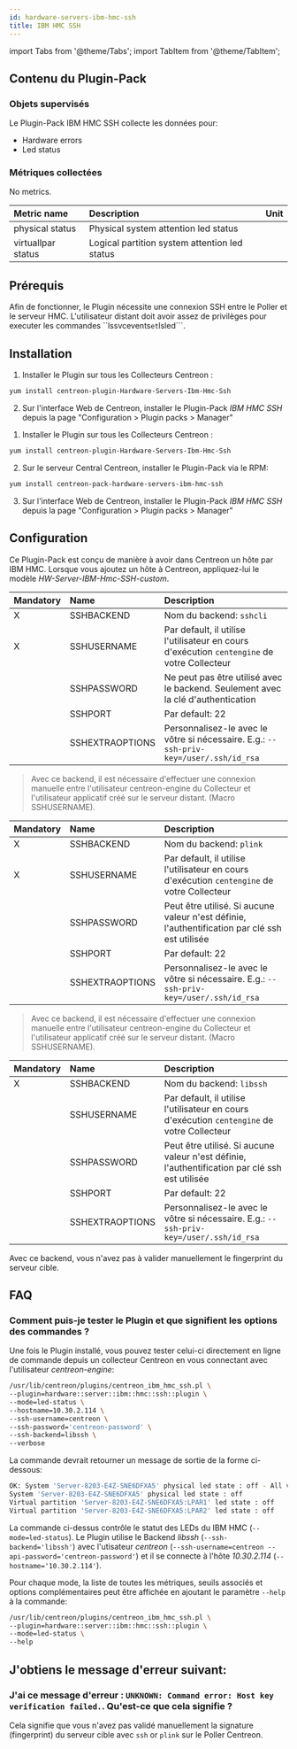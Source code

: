 ```yaml
---
id: hardware-servers-ibm-hmc-ssh
title: IBM HMC SSH
---
```

import Tabs from '@theme/Tabs';
import TabItem from '@theme/TabItem';



## Contenu du Plugin-Pack

### Objets supervisés

Le Plugin-Pack IBM HMC SSH collecte les données pour:
* Hardware errors
* Led status

### Métriques collectées

<Tabs groupId="operating-systems">
<TabItem value="Hardwareerrors" label="Hardwareerrors">

No metrics.

</TabItem>
<TabItem value="Ledstatus" label="Ledstatus">

| Metric name        | Description                                   | Unit |
| :----------------- | :-------------------------------------------- | :--- |
| physical status    | Physical system attention led status          |      |
| virtuallpar status | Logical partition system attention led status |      |

</TabItem>
</Tabs>

## Prérequis

Afin de fonctionner, le Plugin nécessite une connexion SSH entre le Poller et le serveur HMC. L'utilisateur distant
doit avoir assez de privilèges pour executer les commandes ``lssvcevents``` et ```lsled```.

## Installation

<Tabs groupId="operating-systems">
<TabItem value="online" label="Online License">

1. Installer le Plugin sur tous les Collecteurs Centreon :

```bash
yum install centreon-plugin-Hardware-Servers-Ibm-Hmc-Ssh
```

2. Sur l'interface Web de Centreon, installer le Plugin-Pack *IBM HMC SSH* depuis la page "Configuration > Plugin packs > Manager"

</TabItem>
<TabItem value="offline" label="Offline License">

1. Installer le Plugin sur tous les Collecteurs Centreon :

```bash
yum install centreon-plugin-Hardware-Servers-Ibm-Hmc-Ssh
```

2. Sur le serveur Central Centreon, installer le Plugin-Pack via le RPM:

```bash
yum install centreon-pack-hardware-servers-ibm-hmc-ssh
```

3. Sur l'interface Web de Centreon, installer le Plugin-Pack *IBM HMC SSH* depuis la page "Configuration > Plugin packs > Manager"

</TabItem>
</Tabs>

## Configuration

Ce Plugin-Pack est conçu de manière à avoir dans Centreon un hôte par IBM HMC.
Lorsque vous ajoutez un hôte à Centreon, appliquez-lui le modèle *HW-Server-IBM-Hmc-SSH-custom*.

<Tabs groupId="operating-systems">
<TabItem value="sshcli backend" label="sshcli backend">

| Mandatory | Name            | Description                                                                                     |
| :-------- | :-------------- | :---------------------------------------------------------------------------------------------- |
| X         | SSHBACKEND      | Nom du backend: ```sshcli```                                                                    |
| X         | SSHUSERNAME     | Par default, il utilise l'utilisateur en cours d'exécution ```centengine``` de votre Collecteur |
|           | SSHPASSWORD     | Ne peut pas être utilisé avec le backend. Seulement avec la clé d'authentication                |
|           | SSHPORT         | Par default: 22                                                                                 |
|           | SSHEXTRAOPTIONS | Personnalisez-le avec le vôtre si nécessaire. E.g.: ```--ssh-priv-key=/user/.ssh/id_rsa```      |

> Avec ce backend, il est nécessaire d'effectuer une connexion manuelle entre l'utilisateur centreon-engine du Collecteur
et l'utilisateur applicatif créé sur le serveur distant. (Macro SSHUSERNAME).

</TabItem>
<TabItem value="plink backend" label="plink backend">

| Mandatory | Name            | Description                                                                                     |
| :-------- | :-------------- | :---------------------------------------------------------------------------------------------- |
| X         | SSHBACKEND      | Nom du backend: ```plink```                                                                     |
| X         | SSHUSERNAME     | Par default, il utilise l'utilisateur en cours d'exécution ```centengine``` de votre Collecteur |
|           | SSHPASSWORD     | Peut être utilisé. Si aucune valeur n'est définie, l'authentification par clé ssh est utilisée  |
|           | SSHPORT         | Par default: 22                                                                                 |
|           | SSHEXTRAOPTIONS | Personnalisez-le avec le vôtre si nécessaire. E.g.: ```--ssh-priv-key=/user/.ssh/id_rsa```      |

> Avec ce backend, il est nécessaire d'effectuer une connexion manuelle entre l'utilisateur centreon-engine du Collecteur
et l'utilisateur applicatif créé sur le serveur distant. (Macro SSHUSERNAME).

</TabItem>
<TabItem value="libssh backend (par défaut)" label="libssh backend (par défaut)">

| Mandatory | Name            | Description                                                                                     |
| :-------- | :-------------- | :---------------------------------------------------------------------------------------------- |
| X         | SSHBACKEND      | Nom du backend: ```libssh```                                                                    |
|           | SSHUSERNAME     | Par default, il utilise l'utilisateur en cours d'exécution ```centengine``` de votre Collecteur |
|           | SSHPASSWORD     | Peut être utilisé. Si aucune valeur n'est définie, l'authentification par clé ssh est utilisée  |
|           | SSHPORT         | Par default: 22                                                                                 |
|           | SSHEXTRAOPTIONS | Personnalisez-le avec le vôtre si nécessaire. E.g.: ```--ssh-priv-key=/user/.ssh/id_rsa```      |

Avec ce backend, vous n'avez pas à valider manuellement le fingerprint du serveur cible.

</TabItem>
</Tabs>

## FAQ

### Comment puis-je tester le Plugin et que signifient les options des commandes ?

Une fois le Plugin installé, vous pouvez tester celui-ci directement en ligne de commande
depuis un collecteur Centreon en vous connectant avec l'utilisateur *centreon-engine*:

```bash
/usr/lib/centreon/plugins/centreon_ibm_hmc_ssh.pl \
--plugin=hardware::server::ibm::hmc::ssh::plugin \
--mode=led-status \
--hostname=10.30.2.114 \
--ssh-username=centreon \
--ssh-password='centreon-password' \
--ssh-backend=libssh \
--verbose
```

La commande devrait retourner un message de sortie de la forme ci-dessous:

```bash
OK: System 'Server-8203-E4Z-SNE6DFXA5' physical led state : off - All virtual partition status are ok |
System 'Server-8203-E4Z-SNE6DFXA5' physical led state : off
Virtual partition 'Server-8203-E4Z-SNE6DFXA5:LPAR1' led state : off
Virtual partition 'Server-8203-E4Z-SNE6DFXA5:LPAR2' led state : off
```

La commande ci-dessus contrôle le statut des LEDs du IBM HMC (```--mode=led-status```).
Le Plugin utilise le Backend _libssh_ (```--ssh-backend='libssh'```) avec l'utisateur _centreon_ (```--ssh-username=centreon --api-password='centreon-password'```)
et il se connecte à l'hôte _10.30.2.114_ (```--hostname='10.30.2.114'```).

Pour chaque mode, la liste de toutes les métriques, seuils associés et options complémentaires peut être affichée
en ajoutant le paramètre ```--help``` à la commande:

```bash
/usr/lib/centreon/plugins/centreon_ibm_hmc_ssh.pl \
--plugin=hardware::server::ibm::hmc::ssh::plugin \
--mode=led-status \
--help
```

## J'obtiens le message d'erreur suivant:

### J'ai ce message d'erreur : ```UNKNOWN: Command error: Host key verification failed.```. Qu'est-ce que cela signifie ?

Cela signifie que vous n'avez pas validé manuellement la signature (fingerprint) du serveur cible avec ```ssh``` or ```plink``` sur le Poller Centreon.
